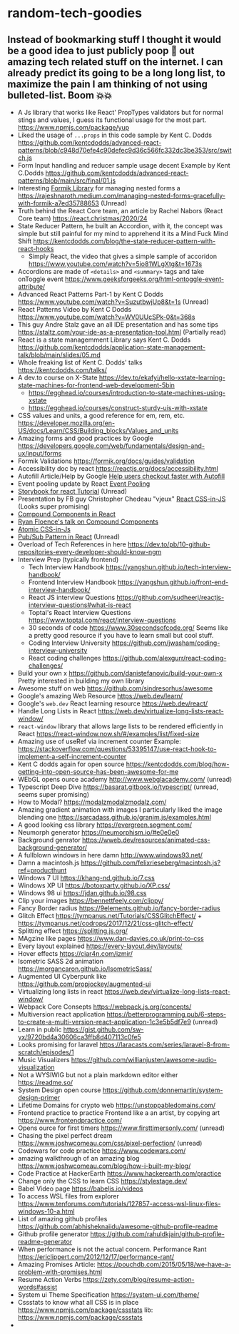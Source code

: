# random-tech-goodies
Instead of bookmarking stuff I thought it would be a good idea to just publicly poop 💩 out amazing tech related stuff on the internet. I can already predict its going to be a long long list, to maximize the pain I am thinking of not using bulleted-list. Boom 💥💥
---------------


- A Js library that works like React' PropTypes validators but for normal stings and values, I guess its functional usage for the most part. https://www.npmjs.com/package/yup
- Liked the usage of `...props` in this code sample by Kent C. Dodds https://github.com/kentcdodds/advanced-react-patterns/blob/c948d70efe4c90defec9d36c566fc332dc3be353/src/switch.js
- Form Input handling and reducer sample usage decent Example by Kent C.Dodds https://github.com/kentcdodds/advanced-react-patterns/blob/main/src/final/01.js
- Interesting [Formik Library](https://formik.org/) for managing nested forms a https://rajeshnaroth.medium.com/managing-nested-forms-gracefully-with-formik-a7ed35788653 (Unread)
- Truth behind the React Core team, an article by Rachel Nabors (React Core team) https://react.christmas/2020/24
- State Reducer Pattern, he built an Accordion, with it, the concept was simple but still painful for my mind to apprehend it its a Mind Fuck Mind Shift  https://kentcdodds.com/blog/the-state-reducer-pattern-with-react-hooks
  - Simply React, the video that gives a simple sample of accoridon https://www.youtube.com/watch?v=5io81WLgXtg&t=1673s 
- Accordions are made of `<details>` and `<summary>` tags and take onToggle event https://www.geeksforgeeks.org/html-ontoggle-event-attribute/
- Advanced React Patterns Part-1 by Kent C Dodds https://www.youtube.com/watch?v=SuzutbwjUp8&t=1s (Unread)
- React Patterns Video by Kent C Dodds https://www.youtube.com/watch?v=WV0UUcSPk-0&t=368s
- This guy Andre Stalz gave an all IDE presentation and has some tips https://staltz.com/your-ide-as-a-presentation-tool.html (Partially read)
- React is a state managemment Library says Kent C. Dodds https://github.com/kentcdodds/application-state-management-talk/blob/main/slides/05.md
- Whole freaking list of Kent C. Dodds' talks https://kentcdodds.com/talks/
- A dev.to course on X-State https://dev.to/ekafyi/hello-xstate-learning-state-machines-for-frontend-web-development-5bin
  - https://egghead.io/courses/introduction-to-state-machines-using-xstate
  - https://egghead.io/courses/construct-sturdy-uis-with-xstate
- CSS values and units, a good reference for em, rem, etc. https://developer.mozilla.org/en-US/docs/Learn/CSS/Building_blocks/Values_and_units
- Amazing forms and good practices by Google https://developers.google.com/web/fundamentals/design-and-ux/input/forms
- Formik Validations https://formik.org/docs/guides/validation
- Accessibility doc by react https://reactjs.org/docs/accessibility.html
- Autofill Article/Help by Google [Help users checkout faster with Autofill](https://developers.google.com/web/updates/2015/06/checkout-faster-with-autofill#:~:text=Autocomplete%20attributes%20are%20a%20way,%3D%22address%2Dline1%22%20.)
- Event pooling update by React [Event Pooling](https://reactjs.org/docs/legacy-event-pooling.html) 
- [Storybook for react Tutorial](https://storybook.js.org/tutorials/intro-to-storybook/react/en/get-started/) (Unread)
- Presentation by FB guy Christopher Chedeau "vjeux" [React CSS-in-JS](https://speakerdeck.com/vjeux/react-css-in-js) (Looks super promising)
- [Compound Components in React](https://blog.bitsrc.io/understanding-compound-components-in-react-23c4b84535b5)
- [Ryan Floence's talk on Compound Components](https://www.youtube.com/watch?v=hEGg-3pIHlE)
- [Atomic CSS-in-Js](https://sebastienlorber.com/atomic-css-in-js)
- [Pub/Sub Pattern in React](https://dev.to/avinash8847/publisher-subscriber-pattern-in-react-js-42h8) (Unread)
- Overload of Tech References in here https://dev.to/pb/10-github-repositories-every-developer-should-know-ngm
- Interview Prep (typically frontend)
  - Tech Interview Handbook https://yangshun.github.io/tech-interview-handbook/
  - Frontend Interview Handbook https://yangshun.github.io/front-end-interview-handbook/
  - React JS interview Questions https://github.com/sudheerj/reactjs-interview-questions#what-is-react
  - Toptal's React Interview Questions https://www.toptal.com/react/interview-questions
  - 30 seconds of code https://www.30secondsofcode.org/ Seems like a pretty good resource if you have to learn small but cool stuff.
  - Coding Interview University https://github.com/jwasham/coding-interview-university
  - React coding challenges https://github.com/alexgurr/react-coding-challenges/
- Build your own x https://github.com/danistefanovic/build-your-own-x Pretty interested in building my own library
- Awesome stuff on web https://github.com/sindresorhus/awesome
- Google's amazing  Web Resource https://web.dev/learn/
- Google's `web.dev` React learning resource https://web.dev/react/
- Handle Long Lists in React https://web.dev/virtualize-long-lists-react-window/
- `react-window` library that allows large lists to be rendered efficiently in React https://react-window.now.sh/#/examples/list/fixed-size
- Amazing use of useRef via increment counter Example: https://stackoverflow.com/questions/53395147/use-react-hook-to-implement-a-self-increment-counter
- Kent C dodds again for open source https://kentcdodds.com/blog/how-getting-into-open-source-has-been-awesome-for-me
- WEbGL opens ource academy http://www.webglacademy.com/ (unread)
- Typescript Deep Dive https://basarat.gitbook.io/typescript/ (unread, seems super promising)
- How to Modal? https://modalzmodalzmodalz.com/ 
- Amazing gradient animation with images I particularly liked the image blending one https://sarcadass.github.io/granim.js/examples.html
- A good looking css library https://evergreen.segment.com/
- Neumorph generator https://neumorphism.io/#e0e0e0
- Background genrator https://wweb.dev/resources/animated-css-background-generator/
- A fullblown windows in here damn http://www.windows93.net/ 
- Damn a macintosh.js https://github.com/felixrieseberg/macintosh.js?ref=producthunt
- Windows 7 UI https://khang-nd.github.io/7.css
- Windows XP UI https://botoxparty.github.io/XP.css/
- Windows 98 ui https://jdan.github.io/98.css
- Clip your images https://bennettfeely.com/clippy/
- Fancy Border radius https://9elements.github.io/fancy-border-radius
- Glitch Effect https://tympanus.net/Tutorials/CSSGlitchEffect/ + https://tympanus.net/codrops/2017/12/21/css-glitch-effect/
- Splitting effect https://splitting.js.org/
- MAgzine like pages https://www.dan-davies.co.uk/print-to-css
- Every layout explained https://every-layout.dev/layouts/
- Hover effects https://ciar4n.com/izmir/
- Isometric SASS 2d animation https://morgancaron.github.io/IsometricSass/
- Augmented UI Cyberpunk like https://github.com/propjockey/augmented-ui
- Virtualizing long lists in react https://web.dev/virtualize-long-lists-react-window/
- Webpack Core Consepts https://webpack.js.org/concepts/
- Multiversion react application https://betterprogramming.pub/6-steps-to-create-a-multi-version-react-application-1c3e5b5df7e9 (unread)
- Learn in public https://gist.github.com/sw-yx/9720bd4a30606ca3ffb8d407113c0fe5
- Looks promising for laravel https://laracasts.com/series/laravel-8-from-scratch/episodes/1
- Music Visualizers https://github.com/willianjusten/awesome-audio-visualization
- Not a WYSIWIG but not a plain markdown editor either https://readme.so/
- System Design open course https://github.com/donnemartin/system-design-primer
- Lifetime Domains for crypto web https://unstoppabledomains.com/
- Frontend practice to practice Frontend like a an artist, by copying art https://www.frontendpractice.com/
- Opens ource for first timers https://www.firsttimersonly.com/ (unread)
- Chasing the pixel perfect dream https://www.joshwcomeau.com/css/pixel-perfection/ (unread)
- Codewars for code practice https://www.codewars.com/
- amazing walkthrough of an amazing blog https://www.joshwcomeau.com/blog/how-i-built-my-blog/
- Code Practice at HackerEarth https://www.hackerearth.com/practice
- Change only the CSS to learn CSS https://stylestage.dev/
- Babel Video page https://babeljs.io/videos
- To access WSL files from explorer https://www.tenforums.com/tutorials/127857-access-wsl-linux-files-windows-10-a.html
- List of amazing github profiles https://github.com/abhisheknaiidu/awesome-github-profile-readme
- Github profile generator https://github.com/rahuldkjain/github-profile-readme-generator
- When performance is not the actual concern. Performance Rant https://ericlippert.com/2012/12/17/performance-rant/
- Amazing Promises Article: https://pouchdb.com/2015/05/18/we-have-a-problem-with-promises.html
- Resume Action Verbs https://zety.com/blog/resume-action-words#assist
- System ui Theme Specification https://system-ui.com/theme/
- Cssstats to know what all CSS is in place https://www.npmjs.com/package/cssstats lib: https://www.npmjs.com/package/cssstats
- 
